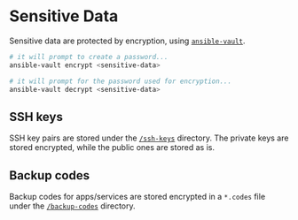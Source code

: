 # Sensitive Data

Sensitive data are protected by encryption, using [`ansible-vault`](https://docs.ansible.com/ansible/latest/vault_guide/index.html).

```sh
# it will prompt to create a password...
ansible-vault encrypt <sensitive-data>

# it will prompt for the password used for encryption...
ansible-vault decrypt <sensitive-data>
```

## SSH keys

SSH key pairs are stored under the [`/ssh-keys`](/ssh-keys/) directory. The private keys are stored encrypted, while the public ones are stored as is.

## Backup codes

Backup codes for apps/services are stored encrypted in a `*.codes` file under the [`/backup-codes`](/backup-codes/) directory.
